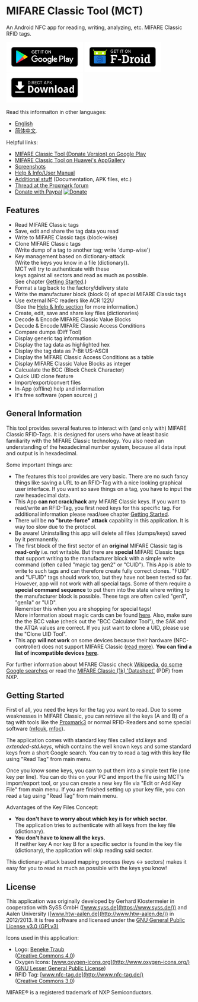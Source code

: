 MIFARE Classic Tool (MCT)
=========================

An Android NFC app for reading, writing, analyzing, etc. MIFARE Classic RFID tags.

<a href="https://play.google.com/store/apps/details?id=de.syss.MifareClassicTool"><img src="metadata/common/assets/google-play-badge.png" alt="Get it on Play Store" height="80"></a>
<a href="https://f-droid.org/packages/de.syss.MifareClassicTool/"><img src="metadata/common/assets/fdroid-badge.png" alt="Get it on F-Droid" height="80"></a>
<a href="https://www.icaria.de/mct/releases/"><img src="metadata/common/assets/direct-apk-download-badge.png" alt="Get the APK" height="80"></a>

Read this informaiton in other languages:
* [English](README.md)
* [简体中文](README.zh-CN.md).

Helpful links:
* [MIFARE Classic Tool (Donate Version) on Google Play](https://play.google.com/store/apps/details?id=de.syss.MifareClassicToolDonate)
* [MIFARE Classic Tool on Huawei's AppGallery](https://appgallery1.huawei.com/#/app/C101783071)
* [Screenshots](https://www.icaria.de/mct/screenshots/latest/)
* [Help & Info/User Manual](https://www.icaria.de/mct/help-and-info/)
* [Additional stuff](https://www.icaria.de/mct/) (Documentation, APK files, etc.)
* [Thread at the Proxmark forum](http://www.proxmark.org/forum/viewtopic.php?id=1535)
* [Donate with Paypal](https://www.paypal.com/cgi-bin/webscr?cmd=_s-xclick&hosted_button_id=24ET8A36XLMNW) [![Donate](https://www.paypalobjects.com/en_US/i/btn/btn_donate_SM.gif)](https://www.paypal.com/cgi-bin/webscr?cmd=_s-xclick&hosted_button_id=24ET8A36XLMNW)



Features
--------

* Read MIFARE Classic tags
* Save, edit and share the tag data you read
* Write to MIFARE Classic tags (block-wise)
* Clone MIFARE Classic tags  
  (Write dump of a tag to another tag; write 'dump-wise')
* Key management based on dictionary-attack  
  (Write the keys you know in a file (dictionary)).  
  MCT will try to authenticate with these  
  keys against all sectors and read as much as possible.  
  See chapter [Getting Started](#getting-started).)
* Format a tag back to the factory/delivery state
* Write the manufacturer block (block 0) of special MIFARE Classic tags
* Use external NFC readers like ACR 122U  
  (See the [Help & Info section](https://publications.icaria.de/mct/help-and-info/#external_nfc)
  for more information.)
* Create, edit, save and share key files (dictionaries)
* Decode & Encode MIFARE Classic Value Blocks
* Decode & Encode MIFARE Classic Access Conditions
* Compare dumps (Diff Tool)
* Display generic tag information
* Display the tag data as highlighted hex
* Display the tag data as 7-Bit US-ASCII
* Display the MIFARE Classic Access Conditions as a table
* Display MIFARE Classic Value Blocks as integer
* Calcualate the BCC (Block Check Character)
* Quick UID clone feature
* Import/export/convert files
* In-App (offline) help and information
* It's free software (open source) ;)



General Information
-------------------

This tool provides several features to interact with (and only with)
MIFARE Classic RFID-Tags. It is designed for users who have at least
basic familiarity with the MIFARE Classic technology.
You also need an understanding of the hexadecimal number system,
because all data input and output is in hexadecimal.

Some important things are:
* The features this tool provides are very basic. There are no such
  fancy things like saving a URL to an RFID-Tag with a nice looking
  graphical user interface. If you want so save things on a tag,
  you have to input the raw hexadecimal data.
* This App **can not crack/hack**
  any MIFARE Classic keys. If you want to read/write an RFID-Tag, you
  first need keys for this specific tag. For additional information
  please read/see chapter [Getting Started](#getting-started).
* There will be **no &quot;brute-force&quot; attack**
  capability in this application. It is way too slow due
  to the protocol.
* Be aware! Uninstalling this app will delete all files
  (dumps/keys) saved by it permanently.
* The first block of the first sector of an **original**
  MIFARE Classic tag is **read-only** i.e. not writable. But there
  are **special** MIFARE Classic tags that support writing to the
  manufacturer block with a simple write command (often called "magic tag
  gen2" or "CUID"). This App is able to write to such tags and can therefore
  create fully correct clones. "FUID" and "UFUID" tags should work too,
  but they have not been tested so far. However, app will not work with
  all special tags. Some of them require a **special command sequence** to
  put them into the state where writing to the manufacturer block is possible.
  These tags are often called  "gen1", "gen1a" or "UID".  
  Remember this when you are shopping for special tags!  
  More information about magic cards can be found
  [here](https://github.com/RfidResearchGroup/proxmark3/blob/master/doc/magic_cards_notes.md).
  Also, make sure the the BCC value (check out the "BCC Calculator Tool"),
  the SAK and the ATQA values are correct. If you just want to clone a UID,
  please use the "Clone UID Tool".
* This app **will not work** on some devices because their hardware
  (NFC-controller) does not support MIFARE Classic
  ([read more](https://github.com/ikarus23/MifareClassicTool/issues/1)).
  **You can find a list of incompatible devices
  [here](https://github.com/ikarus23/MifareClassicTool/blob/master/INCOMPATIBLE_DEVICES.md)**.

For further information about MIFARE Classic check
[Wikipedia](https://en.wikipedia.org/wiki/MIFARE),
[do some Google searches](https://www.google.com/search?q=mifare+classic")
or read the
[MIFARE Classic (1k) 'Datasheet'](https://www.nxp.com/docs/en/data-sheet/MF1S50YYX_V1.pdf)
(PDF) from NXP.



Getting Started
---------------

First of all, you need the keys for the tag you want to read.
Due to some weaknesses in MIFARE Classic, you can retrieve
all the keys (A and B) of a tag with tools like the
[Proxmark3](http://www.proxmark.org/) or
normal RFID-Readers and some special software
([mfcuk](https://github.com/nfc-tools/mfcuk),
[mfoc](https://github.com/nfc-tools/mfoc)).

The application comes with standard key files called
*std.keys* and *extended-std.keys*, which contains the
well known keys and some standard keys from a short Google search.
You can try to read a tag with this key file using
&quot;Read Tag&quot; from main menu.

Once you know some keys, you cam to put them into a simple text
file (one key per line). You can do this on your PC and import
the file using MCT's import/export tool, or you can create a new
key file via &quot;Edit or Add Key File&quot; from main menu.
If you are finished setting up your key file, you can read a tag
using &quot;Read Tag&quot; from main menu.

Advantages of the Key Files Concept:
* **You don't have to worry about which key is for which sector.**  
  The application tries to authenticate with all keys from the key
  file (dictionary).
* **You don't have to know all the keys.**  
  If neither key A nor key B for a specific sector is found in the
  key file (dictionary), the application will skip reading said
  sector.

This dictionary-attack based mapping process
(keys &lt;-&gt; sectors) makes it easy for you to read as much as
possible with the keys you know!



License
-------

This application was originally developed by
Gerhard Klostermeier in cooperation with SySS GmbH
([www.syss.de](https://www.syss.de/)) and Aalen
University ([www.htw-aalen.de](http://www.htw-aalen.de/)) in 2012/2013.
It is free software and licensed under the
[GNU General Public License v3.0 (GPLv3)](https://www.gnu.org/licenses/gpl-3.0.txt)

Icons used in this application:
* Logo: [Beneke Traub](http://www.beneketraub.com/)  
  ([Creative Commons 4.0](http://creativecommons.org/licenses/by-nc-sa/4.0/))
* Oxygen Icons: [www.oxygen-icons.org](http://www.oxygen-icons.org/)  
  ([GNU Lesser General Public License](http://www.gnu.org/licenses/lgpl.html))
* RFID Tag: [www.nfc-tag.de](http://www.nfc-tag.de/)  
  ([Creative Commons 3.0](http://creativecommons.org/licenses/by/3.0/))

MIFARE® is a registered trademark of NXP Semiconductors.
